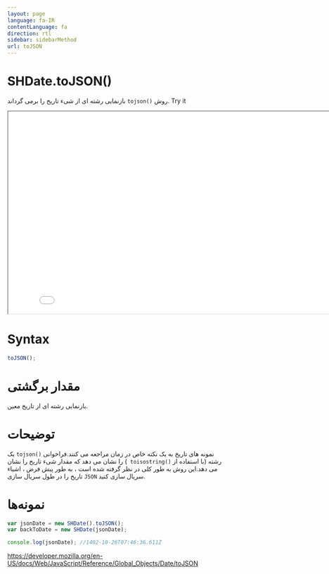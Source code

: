 ```yaml
---
layout: page
language: fa-IR
contentLanguage: fa
direction: rtl
sidebar: sidebarMethod
url: toJSON
---
```


# SHDate.toJSON()

روش <code dir = "ltr">tojson()</code> بازنمایی رشته ای از شیء تاریخ را برمی گرداند.
Try it

<iframe style="width: 830px; height: 460px;" src="/SHDateTime-js/examples/live.html?function=toJSON" title="MDN Web Docs Interactive Example" loading="lazy"></iframe>
<br/>

# Syntax

```js
toJSON();
```

# مقدار برگشتی

بازنمایی رشته ای از تاریخ معین.

# توضیحات

نمونه های تاریخ به یک نکته خاص در زمان مراجعه می کنند.فراخوانی <code dir = "ltr">tojson()</code> یک رشته (با استفاده از <code dir = "ltr"> toisostring()</code>) را نشان می دهد که مقدار شیء تاریخ را نشان می دهد.این روش به طور کلی در نظر گرفته شده است ، به طور پیش فرض ، اشیاء تاریخ را در طول سریال سازی `JSON` سریال سازی کنید.

# نمونه‌ها

```js
var jsonDate = new SHDate().toJSON();
var backToDate = new SHDate(jsonDate);

console.log(jsonDate); //1402-10-26T07:46:36.611Z
```

https://developer.mozilla.org/en-US/docs/Web/JavaScript/Reference/Global_Objects/Date/toJSON
